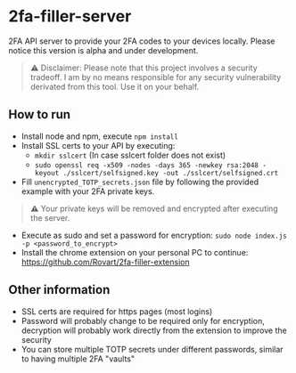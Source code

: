# 2fa-filler-server
2FA API server to provide your 2FA codes to your devices locally. Please notice this version is alpha and under development.

> ⚠️ Disclaimer: Please note that this project involves a security tradeoff. I am by no means responsible for any security vulnerability derivated from this tool. Use it on your behalf.

## How to run

  - Install node and npm, execute ```npm install```
  - Install SSL certs to your API by executing:
    - ```mkdir sslcert``` (In case sslcert folder does not exist)
    - ```sudo openssl req -x509 -nodes -days 365 -newkey rsa:2048 -keyout ./sslcert/selfsigned.key -out ./sslcert/selfsigned.crt```
  - Fill ```unencrypted_TOTP_secrets.json``` file by following the provided example with your 2FA private keys.
  > ⚠️ Your private keys will be removed and encrypted after executing the server.
  - Execute as sudo and set a password for encryption: ```sudo node index.js -p <password_to_encrypt>```
  - Install the chrome extension on your personal PC to continue: https://github.com/Rovart/2fa-filler-extension

## Other information

  - SSL certs are required for https pages (most logins)
  - Password will probably change to be required only for encryption, decryption will probably work directly from the extension to improve the security
  - You can store multiple TOTP secrets under different passwords, similar to having multiple 2FA "vaults"
